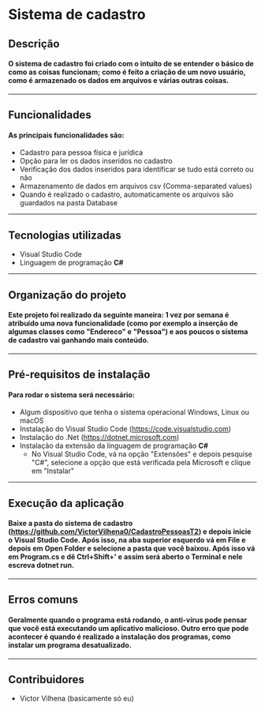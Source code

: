 # **Sistema de cadastro**
## **Descrição**
#### O sistema de cadastro foi criado com o intuíto de se entender o básico de como as coisas funcionam; como é feito a criação de um novo usuário, como é armazenado os dados em arquivos e várias outras coisas.
---
## **Funcionalidades**
#### As principais funcionalidades são:
- Cadastro para pessoa física e jurídica
- Opção para ler os dados inseridos no cadastro
- Verificação dos dados inseridos para identificar se tudo está correto ou não
- Armazenamento de dados em arquivos csv (Comma-separated values)
- Quando é realizado o cadastro, automaticamente os arquivos são guardados na pasta Database
---
## **Tecnologias utilizadas**
- Visual Studio Code
- Linguagem de programação **C#**
---
## **Organização do projeto**
#### Este projeto foi realizado da seguinte maneira: 1 vez por semana é atribuído uma nova funcionalidade (como por exemplo a inserção de algumas classes como "Endereco" e "Pessoa") e aos poucos o sistema de cadastro vai ganhando mais conteúdo.
---
## **Pré-requisitos de instalação**
#### Para rodar o sistema será necessário:
- Algum dispositivo que tenha o sistema operacional Windows, Linux ou macOS
- Instalação do Visual Studio Code (https://code.visualstudio.com)
- Instalação do .Net (https://dotnet.microsoft.com)
- Instalação da extensão da linguagem de programação **C#**
    - No Visual Studio Code, vá na opção "Extensões" e depois pesquise "C#", selecione a opção que está verificada pela Microsoft e clique em "Instalar"
---
## **Execução da aplicação**
#### Baixe a pasta do sistema de cadastro (https://github.com/VictorVilhena0/CadastroPessoasT2) e depois inicie o **Visual Studio Code**. Após isso, na aba superior esquerdo vá em **File** e depois em **Open Folder** e selecione a pasta que você baixou. Após isso vá em **Program.cs** e dê **Ctrl+Shift+'** e assim será aberto o Terminal e nele escreva **dotnet run**.
---
## **Erros comuns**
#### Geralmente quando o programa está rodando, o anti-vírus pode pensar que você está executando um aplicativo malicioso. Outro erro que pode acontecer é quando é realizado a instalação dos programas, como instalar um programa desatualizado.
---
## **Contribuidores**
- Victor Vilhena (basicamente só eu)